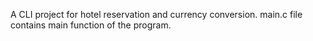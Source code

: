 A CLI project for hotel reservation and currency conversion.
main.c file contains main function of the program.

